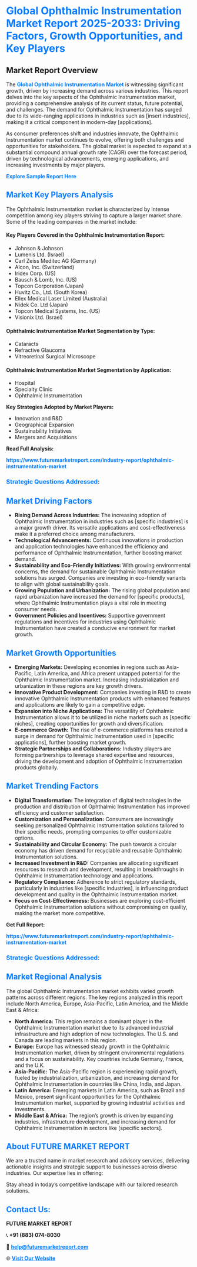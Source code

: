 <h1 style="color: #007BFF;">Global Ophthalmic Instrumentation Market Report 2025-2033: Driving Factors, Growth Opportunities, and Key Players</h1>

<section id="overview">
<h2>Market Report Overview</h2>
<p>The <a href="https://www.futuremarketreport.com/industry-report/ophthalmic-instrumentation-market" style="color: #007BFF; text-decoration: none;"><strong>Global Ophthalmic Instrumentation Market</strong></a> is witnessing significant growth, driven by increasing demand across various industries. This report delves into the key aspects of the Ophthalmic Instrumentation market, providing a comprehensive analysis of its current status, future potential, and challenges. The demand for Ophthalmic Instrumentation has surged due to its wide-ranging applications in industries such as [insert industries], making it a critical component in modern-day [applications].</p>
<p>As consumer preferences shift and industries innovate, the Ophthalmic Instrumentation market continues to evolve, offering both challenges and opportunities for stakeholders. The global market is expected to expand at a substantial compound annual growth rate (CAGR) over the forecast period, driven by technological advancements, emerging applications, and increasing investments by major players.</p>
</section>

<section id="overview">
<p><a href="https://www.futuremarketreport.com/request-sample/reportId=125409" style="color: #007BFF; text-decoration: none;"><strong>Explore Sample Report Here</strong></a></p>
</section>

<section id="key-players">
<h2 style="color: #007BFF;">Market Key Players Analysis</h2>
<p>The Ophthalmic Instrumentation market is characterized by intense competition among key players striving to capture a larger market share. Some of the leading companies in the market include:</p>
<h4>Key Players Covered in the Ophthalmic Instrumentation Report:</h4>
<ul><li>Johnson &amp; Johnson</li><li>Lumenis Ltd. (Israel)</li><li>Carl Zeiss Meditec AG (Germany)</li><li>Alcon, Inc. (Switzerland)</li><li>Iridex Corp. (US)</li><li>Bausch &amp; Lomb, Inc. (US)</li><li>Topcon Corporation (Japan)</li><li>Huvitz Co., Ltd. (South Korea)</li><li>Ellex Medical Laser Limited (Australia)</li><li>Nidek Co. Ltd (Japan)</li><li>Topcon Medical Systems, Inc. (US)</li><li>Visionix Ltd. (Israel)</li></ul>
<h4>Ophthalmic Instrumentation Market Segmentation by Type:</h4>
<ul><li>Cataracts</li><li>Refractive Glaucoma</li><li>Vitreoretinal Surgical Microscope</li></ul>

<h4>Ophthalmic Instrumentation Market Segmentation by Application:</h4>
<ul><li>Hospital</li><li>Specialty Clinic</li><li>Ophthalmic Instrumentation</li></ul>
<p><strong>Key Strategies Adopted by Market Players:</strong></p>
<ul>
<li>Innovation and R&D</li>
<li>Geographical Expansion</li>
<li>Sustainability Initiatives</li>
<li>Mergers and Acquisitions</li>
</ul>
</section>

<section>
<p><strong>Read Full Analysis: </strong></p><a href="https://www.futuremarketreport.com/industry-report/ophthalmic-instrumentation-market" style="color: #007BFF; text-decoration: none;"><strong>https://www.futuremarketreport.com/industry-report/ophthalmic-instrumentation-market</strong></a>
<h3 style="color: #007BFF;">Strategic Questions Addressed:</h3>
</section>

<section id="driving-factors">
<h2 style="color: #007BFF;">Market Driving Factors</h2>
<ul>
<li><strong>Rising Demand Across Industries:</strong> The increasing adoption of Ophthalmic Instrumentation in industries such as [specific industries] is a major growth driver. Its versatile applications and cost-effectiveness make it a preferred choice among manufacturers.</li>
<li><strong>Technological Advancements:</strong> Continuous innovations in production and application technologies have enhanced the efficiency and performance of Ophthalmic Instrumentation, further boosting market demand.</li>
<li><strong>Sustainability and Eco-Friendly Initiatives:</strong> With growing environmental concerns, the demand for sustainable Ophthalmic Instrumentation solutions has surged. Companies are investing in eco-friendly variants to align with global sustainability goals.</li>
<li><strong>Growing Population and Urbanization:</strong> The rising global population and rapid urbanization have increased the demand for [specific products], where Ophthalmic Instrumentation plays a vital role in meeting consumer needs.</li>
<li><strong>Government Policies and Incentives:</strong> Supportive government regulations and incentives for industries using Ophthalmic Instrumentation have created a conducive environment for market growth.</li>
</ul>
</section>

<section id="growth-opportunities">
<h2 style="color: #007BFF;">Market Growth Opportunities</h2>
<ul>
<li><strong>Emerging Markets:</strong> Developing economies in regions such as Asia-Pacific, Latin America, and Africa present untapped potential for the Ophthalmic Instrumentation market. Increasing industrialization and urbanization in these regions are key growth drivers.</li>
<li><strong>Innovative Product Development:</strong> Companies investing in R&D to create innovative Ophthalmic Instrumentation products with enhanced features and applications are likely to gain a competitive edge.</li>
<li><strong>Expansion into Niche Applications:</strong> The versatility of Ophthalmic Instrumentation allows it to be utilized in niche markets such as [specific niches], creating opportunities for growth and diversification.</li>
<li><strong>E-commerce Growth:</strong> The rise of e-commerce platforms has created a surge in demand for Ophthalmic Instrumentation used in [specific applications], further boosting market growth.</li>
<li><strong>Strategic Partnerships and Collaborations:</strong> Industry players are forming partnerships to leverage shared expertise and resources, driving the development and adoption of Ophthalmic Instrumentation products globally.</li>
</ul>
</section>

<section id="trending-factors">
<h2 style="color: #007BFF;">Market Trending Factors</h2>
<ul>
<li><strong>Digital Transformation:</strong> The integration of digital technologies in the production and distribution of Ophthalmic Instrumentation has improved efficiency and customer satisfaction.</li>
<li><strong>Customization and Personalization:</strong> Consumers are increasingly seeking personalized Ophthalmic Instrumentation solutions tailored to their specific needs, prompting companies to offer customizable options.</li>
<li><strong>Sustainability and Circular Economy:</strong> The push towards a circular economy has driven demand for recyclable and reusable Ophthalmic Instrumentation solutions.</li>
<li><strong>Increased Investment in R&D:</strong> Companies are allocating significant resources to research and development, resulting in breakthroughs in Ophthalmic Instrumentation technology and applications.</li>
<li><strong>Regulatory Compliance:</strong> Adherence to strict regulatory standards, particularly in industries like [specific industries], is influencing product development and quality in the Ophthalmic Instrumentation market.</li>
<li><strong>Focus on Cost-Effectiveness:</strong> Businesses are exploring cost-efficient Ophthalmic Instrumentation solutions without compromising on quality, making the market more competitive.</li>
</ul>
</section>

<section>
<p><strong>Get Full Report: </strong></p><a href="https://www.futuremarketreport.com/industry-report/ophthalmic-instrumentation-market" style="color: #007BFF; text-decoration: none;"><strong>https://www.futuremarketreport.com/industry-report/ophthalmic-instrumentation-market</strong></a>
<h3 style="color: #007BFF;">Strategic Questions Addressed:</h3>
</section>


<section id="regional-analysis">
<h2 style="color: #007BFF;">Market Regional Analysis</h2>
<p>The global Ophthalmic Instrumentation market exhibits varied growth patterns across different regions. The key regions analyzed in this report include North America, Europe, Asia-Pacific, Latin America, and the Middle East & Africa:</p>
<ul>
<li><strong>North America:</strong> This region remains a dominant player in the Ophthalmic Instrumentation market due to its advanced industrial infrastructure and high adoption of new technologies. The U.S. and Canada are leading markets in this region.</li>
<li><strong>Europe:</strong> Europe has witnessed steady growth in the Ophthalmic Instrumentation market, driven by stringent environmental regulations and a focus on sustainability. Key countries include Germany, France, and the U.K.</li>
<li><strong>Asia-Pacific:</strong> The Asia-Pacific region is experiencing rapid growth, fueled by industrialization, urbanization, and increasing demand for Ophthalmic Instrumentation in countries like China, India, and Japan.</li>
<li><strong>Latin America:</strong> Emerging markets in Latin America, such as Brazil and Mexico, present significant opportunities for the Ophthalmic Instrumentation market, supported by growing industrial activities and investments.</li>
<li><strong>Middle East & Africa:</strong> The region’s growth is driven by expanding industries, infrastructure development, and increasing demand for Ophthalmic Instrumentation in sectors like [specific sectors].</li>
</ul>
</section>

<footer>
<h2 style="color: #007BFF;">About FUTURE MARKET REPORT</h2>
<p>We are a trusted name in market research and advisory services, delivering actionable insights and strategic support to businesses across diverse industries. Our expertise lies in offering:</p>

<p>Stay ahead in today’s competitive landscape with our tailored research solutions.</p>

<h2 style="color: #007BFF;">Contact Us:</h2>
<p><strong>FUTURE MARKET REPORT</strong></p>
<p>📞 <strong>+91 (883) 074-8030</strong></p>
<p>📧 <strong><a href="mailto:help@futuremarketreport.com" style="color: #007BFF;">help@futuremarketreport.com</a></strong></p>
<p>🌐 <strong><a href="https://www.futuremarketreport.com/" style="color: #007BFF;">Visit Our Website</a></strong></p>
</footer>